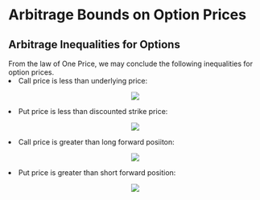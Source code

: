 <h1>Arbitrage Bounds on Option Prices</h1>

<h2>Arbitrage Inequalities for Options</h2>
From the law of One Price, we may conclude the following inequalities for option prices.

<li>Call price is less than underlying price:</li>

<p align="center">
<img src="https://render.githubusercontent.com/render/math?math=C \( t ) \le S \( t )">
</p>

<li>Put price is less than discounted strike price:</li>

<p align="center">
<img src="https://render.githubusercontent.com/render/math?math=P \( t ) \le e^{-r \( T - t )}">
</p>

<li>Call price is greater than long forward posiiton:</li>

<p align="center">
<img src="https://render.githubusercontent.com/render/math?math=C \( t ) \ge S \( t ) - e^{-r \( T - t )} K">
</p>

<li>Put price is greater than short forward position:</li>

<p align="center">
<img src="https://render.githubusercontent.com/render/math?math=p \( t ) \ge e^{-r \( T - t )} K - S \( t )">
</p>
